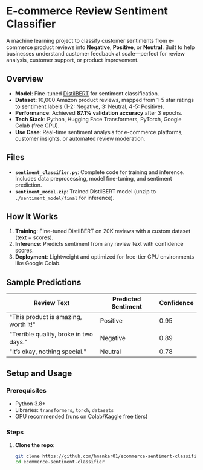 # E-commerce Review Sentiment Classifier

A machine learning project to classify customer sentiments from e-commerce product reviews into **Negative**, **Positive**, or **Neutral**. Built to help businesses understand customer feedback at scale—perfect for review analysis, customer support, or product improvement.

## Overview
- **Model**: Fine-tuned [DistilBERT](https://huggingface.co/distilbert-base-uncased) for sentiment classification.
- **Dataset**: 10,000 Amazon product reviews, mapped from 1-5 star ratings to sentiment labels (1-2: Negative, 3: Neutral, 4-5: Positive).
- **Performance**: Achieved **87.1% validation accuracy** after 3 epochs.
- **Tech Stack**: Python, Hugging Face Transformers, PyTorch, Google Colab (free GPU).
- **Use Case**: Real-time sentiment analysis for e-commerce platforms, customer insights, or automated review moderation.

## Files
- **`sentiment_classifier.py`**: Complete code for training and inference. Includes data preprocessing, model fine-tuning, and sentiment prediction.
- **`sentiment_model.zip`**: Trained DistilBERT model (unzip to `./sentiment_model/final` for inference).

## How It Works
1. **Training**: Fine-tuned DistilBERT on 20K reviews with a custom dataset (text + scores).
2. **Inference**: Predicts sentiment from any review text with confidence scores.
3. **Deployment**: Lightweight and optimized for free-tier GPU environments like Google Colab.

## Sample Predictions
| Review Text                              | Predicted Sentiment | Confidence |
|------------------------------------------|---------------------|------------|
| "This product is amazing, worth it!"     | Positive            | 0.95       |
| "Terrible quality, broke in two days."  | Negative            | 0.89       |
| "It’s okay, nothing special."           | Neutral             | 0.78       |

## Setup and Usage
### Prerequisites
- Python 3.8+
- Libraries: `transformers`, `torch`, `datasets`
- GPU recommended (runs on Colab/Kaggle free tiers)

### Steps
1. **Clone the repo**:
   ```bash
   git clone https://github.com/hmankar01/ecommerce-sentiment-classifier.git
   cd ecommerce-sentiment-classifier
